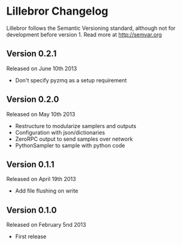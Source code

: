 Lillebror Changelog
==============

Lillebror follows the Semantic Versioning standard, although not for development
before version 1. Read more at http://semvar.org


Version 0.2.1
-------------

Released on June 10th 2013

- Don't specify pyzmq as a setup requirement


Version 0.2.0
-------------

Released on May 10th 2013

- Restructure to modularize samplers and outputs
- Configuration with json/dictionaries
- ZeroRPC output to send samples over network
- PythonSampler to sample with python code


Version 0.1.1
-------------

Released on April 19th 2013

- Add file flushing on write


Version 0.1.0
-------------

Released on February 5nd 2013

- First release
